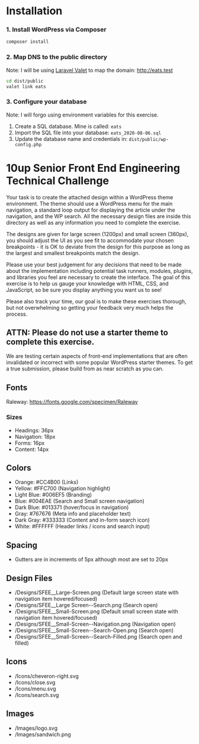 # Installation

### 1. Install WordPress via Composer
```bash
composer install
```

### 2. Map DNS to the public directory

Note: I will be using [Laravel Valet](https://laravel.com/docs/7.x/valet) to map the domain: http://eats.test
```bash
cd dist/public
valet link eats
```
### 3. Configure your database

Note: I will forgo using environment variables for this exercise.

1. Create a SQL database.  Mine is called: `eats`
1. Import the SQL file into your database: `eats_2020-08-06.sql`
1. Update the database name and credentials in: `dist/public/wp-config.php`

# 10up Senior Front End Engineering Technical Challenge
Your task is to create the attached design within a WordPress theme environment. The theme should use a WordPress menu for the main navigation, a standard loop output for displaying the article under the navigation, and the WP search. All the necessary design files are inside this directory as well as any information you need to complete the exercise.

The designs are given for large screen (1200px) and small screen (360px), you should adjust the UI as you see fit to accommodate your chosen breakpoints - it is OK to deviate from the design for this purpose as long as the largest and smallest breakpoints match the design.

Please use your best judgement for any decisions that need to be made about the implementation including potential task runners, modules, plugins, and libraries you feel are necessary to create the interface. The goal of this exercise is to help us gauge your knowledge with HTML, CSS, and JavaScript, so be sure you display anything you want us to see!

Please also track your time, our goal is to make these exercises thorough, but not overwhelming so getting your feedback very much helps the process.

## ATTN: Please do not use a starter theme to complete this exercise.
We are testing certain aspects of front-end implementations that are often invalidated or incorrect with some popular WordPress starter themes. To get a true submission, please build from as near scratch as you can.

## Fonts
Raleway: https://fonts.google.com/specimen/Raleway

### Sizes
- Headings: 36px
- Navigation: 18px
- Forms: 16px
- Content: 14px

## Colors
- Orange: #CC4B00 (Links)
- Yellow: #FFC700 (Navigation highlight)
- Light Blue: #006EF5 (Branding)
- Blue: #004EAE (Search and Small screen navigation)
- Dark Blue: #013371 (hover/focus in navigation)
- Gray: #767676 (Meta info and placeholder text)
- Dark Gray: #333333 (Content and in-form search icon)
- White: #FFFFFF (Header links / icons and search input)

## Spacing
- Gutters are in increments of 5px although most are set to 20px

## Design Files
- /Designs/SFEE__Large-Screen.png (Default large screen state with navigation item hovered/focused)
- /Designs/SFEE__Large Screen--Search.png (Search open)
- /Designs/SFEE__Small-Screen.png (Default small screen state with navigation item hovered/focused)
- /Designs/SFEE__Small-Screen--Navigation.png (Navigation open)
- /Designs/SFEE__Small-Screen--Search-Open.png (Search open)
- /Designs/SFEE__Small-Screen--Search-Filled.png (Search open and filled)

## Icons
- /Icons/cheveron-right.svg
- /Icons/close.svg
- /Icons/menu.svg
- /Icons/search.svg

## Images
- /Images/logo.svg
- /Images/sandwich.png

